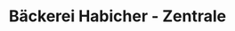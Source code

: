 ---
title: "Bäckerei Habicher - Zentrale"
url: /nauders/baeckerei-habicher-zentrale/
shop: Bäckerei
---